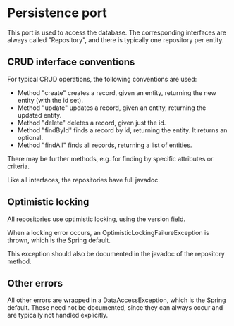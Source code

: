 # Persistence port

This port is used to access the database. The corresponding interfaces are always called "Repository",
and there is typically one repository per entity.

## CRUD interface conventions

For typical CRUD operations, the following conventions are used:

* Method "create" creates a record, given an entity, returning the new entity (with the id set).
* Method "update" updates a record, given an entity, returning the updated entity.
* Method "delete" deletes a record, given just the id.
* Method "findById" finds a record by id, returning the entity. It returns an optional.
* Method "findAll" finds all records, returning a list of entities.

There may be further methods, e.g. for finding by specific attributes or criteria.

Like all interfaces, the repositories have full javadoc.

## Optimistic locking

All repositories use optimistic locking, using the version field.

When a locking error occurs, an OptimisticLockingFailureException is thrown, which is the Spring default.

This exception should also be documented in the javadoc of the repository method.

## Other errors

All other errors are wrapped in a DataAccessException, which is the Spring default. These need not be
documented, since they can always occur and are typically not handled explicitly.
